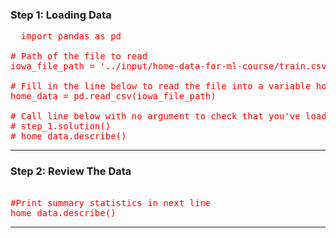<h3>  Step 1: Loading Data </h3>
<pre style="color:red">
  import pandas as pd
​
# Path of the file to read
iowa_file_path = '../input/home-data-for-ml-course/train.csv'
​
# Fill in the line below to read the file into a variable home_data
home_data = pd.read_csv(iowa_file_path)
​
# Call line below with no argument to check that you've loaded the data correctly
# step_1.solution()
# home_data.describe()
</pre>
<hr>

<h3>Step 2: Review The Data</h3>
<pre style="color:red"> 
#Print summary statistics in next line
home_data.describe()
</pre>
<hr>
